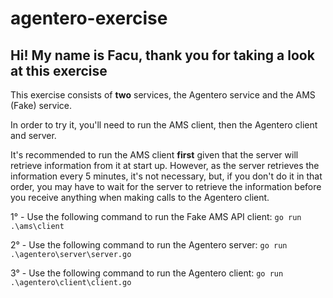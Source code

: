 # agentero-exercise

## Hi! My name is Facu, thank you for taking a look at this exercise 

This exercise consists of **two** services, the Agentero service and the AMS (Fake) service.

In order to try it, you'll need to run the AMS client, then the Agentero client and server.

It's recommended to run the AMS client **first** given that the server will retrieve information from it at start up. However, as the server retrieves the information every 5 minutes, it's not necessary, but, if you don't do it in that order, you may have to wait for the server to retrieve the information before you receive anything when making calls to the Agentero client.

1° - Use the following command to run the Fake AMS API client: `go run .\ams\client`

2° - Use the following command to run the Agentero server: `go run .\agentero\server\server.go`

3° - Use the following command to run the Agentero client: `go run .\agentero\client\client.go`
